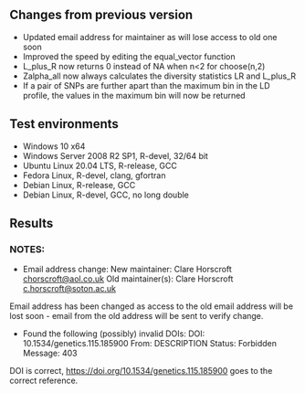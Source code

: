 ## Changes from previous version

* Updated email address for maintainer as will lose access to old one soon
* Improved the speed by editing the equal_vector function
* L_plus_R now returns 0 instead of NA when n<2 for choose(n,2) 
* Zalpha_all now always calculates the diversity statistics LR and L_plus_R
* If a pair of SNPs are further apart than the maximum bin in the LD profile, the values in the maximum bin will now be returned

## Test environments

* Windows 10 x64
* Windows Server 2008 R2 SP1, R-devel, 32/64 bit
* Ubuntu Linux 20.04 LTS, R-release, GCC
* Fedora Linux, R-devel, clang, gfortran
* Debian Linux, R-release, GCC
* Debian Linux, R-devel, GCC, no long double

## Results

### NOTES:

   * Email address change:
   New maintainer:
      Clare Horscroft <chorscroft@aol.co.uk>
   Old maintainer(s):
      Clare Horscroft <c.horscroft@soton.ac.uk>

Email address has been changed as access to the old email address will be lost soon - email from the old address will be sent to verify change.

   * Found the following (possibly) invalid DOIs:
     DOI: 10.1534/genetics.115.185900
       From: DESCRIPTION
       Status: Forbidden
       Message: 403
       
DOI is correct, https://doi.org/10.1534/genetics.115.185900 goes to the correct reference. 

